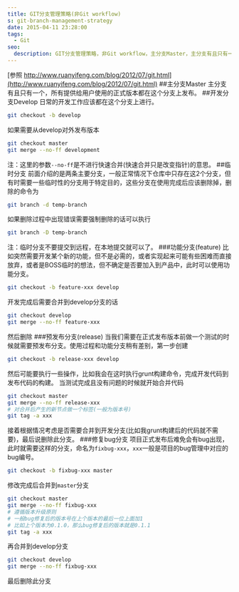 ```yaml
---
title: GIT分支管理策略(非Git workflow)
s: git-branch-management-strategy
date: 2015-04-11 23:28:00
tags:
  - Git
seo:
  description: GIT分支管理策略，非Git workflow，主分支Master，主分支有且只有一个，所有提供给用户使用的正式版本都在这个分支上发布。开发分支Develop，日常的开发工作应该都在这个分支上进行。
---
```

[参照  http://www.ruanyifeng.com/blog/2012/07/git.html](http://www.ruanyifeng.com/blog/2012/07/git.html)
##主分支Master
主分支有且只有一个，所有提供给用户使用的正式版本都在这个分支上发布。
##开发分支Develop
日常的开发工作应该都在这个分支上进行。
```bash
git checkout -b develop
```
如果需要从develop对外发布版本
```bash
git checkout master
git merge --no-ff development
```
注：这里的参数`--no-ff`是不进行快速合并(快速合并只是改变指针)的意思。
##临时分支
前面介绍的是两条主要分支，一般正常情况下仓库中只存在这2个分支，但有时需要一些临时性的分支用于特定目的，这些分支在使用完成后应该删除掉，删除的命令为
```bash
git branch -d temp-branch
```
如果删除过程中出现错误需要强制删除的话可以执行
```bash
git branch -D temp-branch
```
注：临时分支不要提交到远程，在本地提交就可以了。
###功能分支(feature)
比如突然需要开发某个新的功能，但不是必需的，或者实现起来可能有些困难而直接放弃，或者是BOSS临时的想法，但不确定是否要加入到产品中，此时可以使用功能分支。
```bash
git checkout -b feature-xxx develop
```
开发完成后需要合并到develop分支的话
```bash
git checkout develop
git merge --no-ff feature-xxx
```
然后删除
###预发布分支(release)
当我们需要在正式发布版本前做一个测试的时候就需要预发布分支。使用过程和功能分支稍有差别，第一步创建
```bash
git checkout -b release-xxx develop
```
然后可能要执行一些操作，比如我会在这时执行grunt构建命令，完成开发代码到发布代码的构建。
当测试完成且没有问题的时候就开始合并代码
```bash
git checkout master
git merge --no-ff release-xxx
# 对合并后产生的新节点做一个标签(一般为版本号)
git tag -a xxx
```
接着根据情况考虑是否需要合并到开发分支(比如我grunt构建后的代码就不需要)，最后说删除此分支。
###修复bug分支
项目正式发布后难免会有bug出现，此时就需要这样的分支，命名为`fixbug-xxx`，`xxx`一般是项目的bug管理中对应的bug编号。
```bash
git checkout -b fixbug-xxx master
```
修改完成后合并到`master`分支
```bash
git checkout master
git merge --no-ff fixbug-xxx
# 遵循版本升级原则
# 一般bug修复后的版本号在上个版本的最后一位上面加1
# 比如上个版本为0.1.0，那么bug修复后的版本就是0.1.1
git tag -a xxx
```
再合并到develop分支
```bash
git checkout develop
git merge --no-ff fixbug-xxx
```
最后删除此分支
